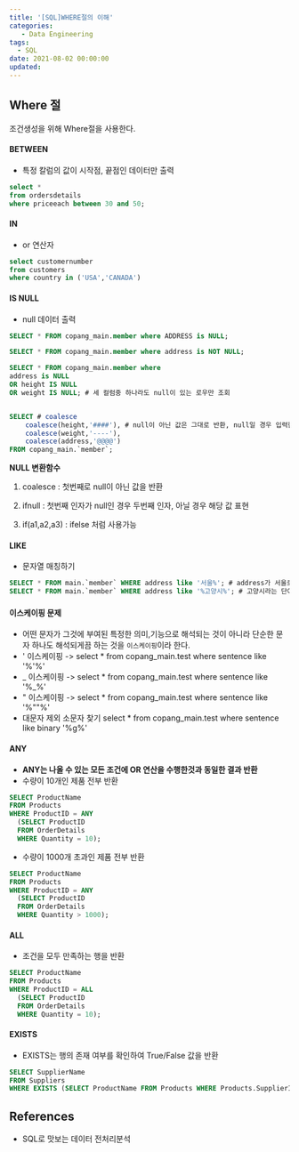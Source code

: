 ```yaml
---
title: '[SQL]WHERE절의 이해'
categories:
   - Data Engineering
tags:
  - SQL
date: 2021-08-02 00:00:00
updated:
---
```


<!--

<center>Kaggle Customer Score Dataset</center>

- Machine Learning
- Statistics , Math
- Data Engineering
- Programming
- EDA & Visualization
- Preprocessing


#신경망이란 무엇인가?

https://www.youtube.com/watch?v=aircAruvnKk


#참고

https://cinema4dr12.tistory.com/1016?category=515283

https://www.kdnuggets.com/2021/07/top-python-data-science-interview-questions.html
-->

## Where 절

조건생성을 위해 Where절을 사용한다.

#### BETWEEN

- 특정 칼럼의 값이 시작점, 끝점인 데이터만 출력

```sql
select *
from ordersdetails
where priceeach between 30 and 50;
```

#### IN

- or 연산자

```sql
select customernumber
from customers
where country in ('USA','CANADA')

```

#### IS NULL

- null 데이터 출력

```sql
SELECT * FROM copang_main.member where ADDRESS is NULL;

SELECT * FROM copang_main.member where address is NOT NULL;

SELECT * FROM copang_main.member where
address is NULL
OR height IS NULL
OR weight IS NULL; # 세 컬럼중 하나라도 null이 있는 로우만 조회


SELECT # coalesce
    coalesce(height,'####'), # null이 아닌 값은 그대로 반환, null일 경우 입력한 값 반환
    coalesce(weight,'----'),
    coalesce(address,'@@@@')
FROM copang_main.`member`;

```

**NULL 변환함수**

1. coalesce : 첫번째로 null이 아닌 값을 반환

2. ifnull : 첫번째 인자가 null인 경우 두번째 인자, 아닐 경우 해당 값 표현

3. if(a1,a2,a3) : ifelse 처럼 사용가능


#### LIKE

- 문자열 매칭하기

```sql
SELECT * FROM main.`member` WHERE address like '서울%'; # address가 서울로 시작하는 row 조회
SELECT * FROM main.`member` WHERE address like '%고양시%'; # 고양시라는 단어 앞뒤로 임의의 길이를 가진 문자열 조건
```


#### 이스케이핑 문제


- 어떤 문자가 그것에 부여된 특정한 의미,기능으로 해석되는 것이 아니라 단순한 문자 하나도 해석되게끔 하는 것을 `이스케이핑`이라 한다.
- ' 이스케이핑 -> select * from copang_main.test where sentence like '%\'%'
- _ 이스케이핑 -> select * from copang_main.test where sentence like '%\_%'
- " 이스케이핑 -> select * from copang_main.test where sentence like '%\"\"%'
- 대문자 제외 소문자 찾기 select * from copang_main.test where sentence like binary '%g%'


#### ANY

- **ANY는 나올 수 있는 모든 조건에 OR 연산을 수행한것과 동일한 결과 반환**
- 수량이 10개인 제품 전부 반환

```sql
SELECT ProductName
FROM Products
WHERE ProductID = ANY
  (SELECT ProductID
  FROM OrderDetails
  WHERE Quantity = 10);
```

- 수량이 1000개 초과인 제품 전부 반환

```sql
SELECT ProductName
FROM Products
WHERE ProductID = ANY
  (SELECT ProductID
  FROM OrderDetails
  WHERE Quantity > 1000);
```

#### ALL

- 조건을 모두 만족하는 행을 반환

```sql
SELECT ProductName
FROM Products
WHERE ProductID = ALL
  (SELECT ProductID
  FROM OrderDetails
  WHERE Quantity = 10);
```

#### EXISTS

- EXISTS는 행의 존재 여부를 확인하여 True/False 값을 반환

```sql
SELECT SupplierName
FROM Suppliers
WHERE EXISTS (SELECT ProductName FROM Products WHERE Products.SupplierID = Suppliers.supplierID AND Price = 22);
```


## References

- SQL로 맛보는 데이터 전처리분석